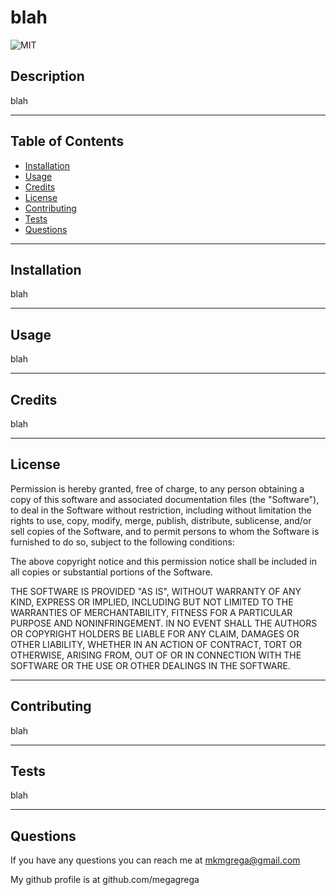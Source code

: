 
# blah

![MIT](https://img.shields.io/badge/license-MIT-green)

## Description

blah

---
        
## Table of Contents
        
* [Installation](#installation)
* [Usage](#usage)
* [Credits](#credits)
* [License](#license)
* [Contributing](#contributing)
* [Tests](#tests)
* [Questions](#questions)

---
        
## Installation
        
blah

---
        
## Usage 
        
blah

---
        
## Credits
        
blah

---
        
## License
        
Permission is hereby granted, free of charge, to any person obtaining a copy of this software and associated documentation files (the "Software"), to deal in the Software without restriction, including without limitation the rights to use, copy, modify, merge, publish, distribute, sublicense, and/or sell copies of the Software, and to permit persons to whom the Software is furnished to do so, subject to the following conditions:
        
The above copyright notice and this permission notice shall be included in all copies or substantial portions of the Software.
        
THE SOFTWARE IS PROVIDED "AS IS", WITHOUT WARRANTY OF ANY KIND, EXPRESS OR IMPLIED, INCLUDING BUT NOT LIMITED TO THE WARRANTIES OF MERCHANTABILITY, FITNESS FOR A PARTICULAR PURPOSE AND NONINFRINGEMENT. IN NO EVENT SHALL THE AUTHORS OR COPYRIGHT HOLDERS BE LIABLE FOR ANY CLAIM, DAMAGES OR OTHER LIABILITY, WHETHER IN AN ACTION OF CONTRACT, TORT OR OTHERWISE, ARISING FROM, OUT OF OR IN CONNECTION WITH THE SOFTWARE OR THE USE OR OTHER DEALINGS IN THE SOFTWARE.

---
        
## Contributing

        
blah

---
        
## Tests
        
blah

---
        
## Questions
        
If you have any questions you can reach me at mkmgrega@gmail.com

My github profile is at github.com/megagrega